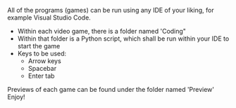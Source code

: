 All of the programs (games) can be run using any IDE of your liking, for example Visual Studio Code.

- Within each video game, there is a folder named 'Coding"
- Within that folder is a Python script, which shall be run within your IDE to start the game
- Keys to be used:
  - Arrow keys
  - Spacebar
  - Enter tab 

Previews of each game can be found under the folder named 'Preview'
Enjoy!

